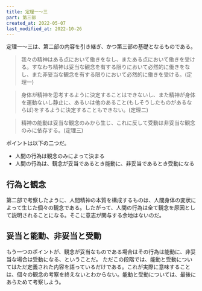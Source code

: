 ```yaml
---
title: 定理一～三
part: 第三部
created_at: 2022-05-07
last_modified_at: 2022-10-26
---
```


定理一～三は、第二部の内容を引き継ぎ、かつ第三部の基礎となるものである。

>我々の精神はある点において働きをなし、またある点において働きを受ける。すなわち精神は妥当な観念を有する限りにおいて必然的に働きをなし、また非妥当な観念を有する限りにおいて必然的に働きを受ける。(定理一)

>身体が精神を思考するように決定することはできないし、また精神が身体を運動ないし静止に、あるいは他のあること(もしそうしたものがあるならば)をするように決定することもできない。(定理二)

>精神の能動は妥当な観念のみから生じ、これに反して受動は非妥当な観念のみに依存する。(定理三)

ポイントは以下の二つだ。

- 人間の行為は観念のみによって決まる
- 人間の行為は、観念が妥当であるとき能動に、非妥当であるとき受動になる

## 行為と観念

第二部で考察したように、人間精神の本質を構成するものは、人間身体の変状によって生じた個々の観念である。したがって、人間の行為は全て観念を原因として説明されることになる。そこに意志が関与する余地はないのだ。

## 妥当と能動、非妥当と受動

もう一つのポイントが、観念が妥当なものである場合はその行為は能動に、非妥当な場合は受動になる、ということだ。
ただこの段階では、能動と受動についてはただ定義された内容を語っているだけである。これが実際に意味することは、個々の観念の考察を終えないとわからない。能動と受動については、最後にあらためて考察しよう。
